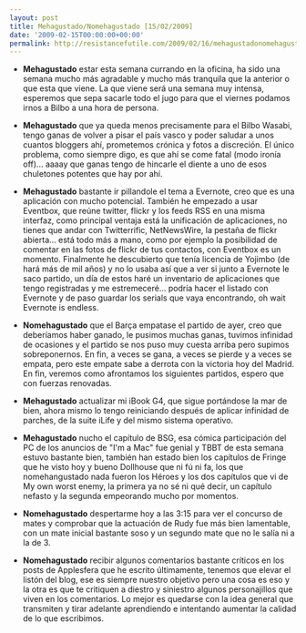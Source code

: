 ```yaml
---
layout: post
title: Mehagustado/Nomehagustado [15/02/2009]
date: '2009-02-15T00:00:00+00:00'
permalink: http://resistancefutile.com/2009/02/16/mehagustadonomehagustado-15022009/
---
```

- <strong>Mehagustado</strong> estar esta semana currando en la oficina, ha sido una semana mucho más agradable y mucho más tranquila que la anterior o que esta que viene. La que viene será una semana muy intensa, esperemos que sepa sacarle todo el jugo para que el viernes podamos irnos a Bilbo a una hora de persona.

- <strong>Mehagustado</strong> que ya queda menos precisamente para el Bilbo Wasabi, tengo ganas de volver a pisar el país vasco y poder saludar a unos cuantos bloggers ahí, prometemos crónica y fotos a discreción. El único problema, como siempre digo, es que ahí se come fatal (modo ironía off)... aaaay que ganas tengo de hincarle el diente a uno de esos chuletones potentes que hay por ahí.

- <strong>Mehagustado</strong> bastante ir pillandole el tema a Evernote, creo que es una aplicación con mucho potencial. También he empezado a usar Eventbox, que reúne twitter, flickr y los feeds RSS en una misma interfaz, como principal ventaja está la unificación de aplicaciones, no tienes que andar con Twitterrific, NetNewsWire, la pestaña de flickr abierta... está todo más a mano, como por ejemplo la posibilidad de comentar en las fotos de flickr de tus contactos, con Eventbox es un momento. Finalmente he descubierto que tenía licencia de Yojimbo (de hará más de mil años) y no lo usaba así que a ver si junto a Evernote le saco partido, un día de estos haré un inventario de aplicaciones que tengo registradas y me estremeceré... podría hacer el listado con Evernote y de paso guardar los serials que vaya encontrando, oh wait Evernote is endless.

- <strong>Nomehagustado</strong> que el Barça empatase el partido de ayer, creo que deberíamos haber ganado, le pusimos muchas ganas, tuvimos infinidad de ocasiones y el partido se nos puso muy cuesta arriba pero supimos sobreponernos. En fin, a veces se gana, a veces se pierde y a veces se empata, pero este empate sabe a derrota con la victoria hoy del Madrid. En fin, veremos como afrontamos los siguientes partidos, espero que con fuerzas renovadas. 

- <strong>Mehagustado</strong> actualizar mi iBook G4, que sigue portándose la mar de bien, ahora mismo lo tengo reiniciando después de aplicar infinidad de parches, de la suite iLife y del mismo sistema operativo. 

- <strong>Mehagustado</strong> nucho el capítulo de BSG, esa cómica participación del PC de los anuncios de "I'm a Mac" fue genial y TBBT de esta semana estuvo bastante bien, también han estado bien los capítulos de Fringe que he visto hoy y bueno Dollhouse que ni fú ni fa, los que nomehangustado nada fueron los Héroes y los dos capítulos que vi de My own worst enemy, la primera ya no sé ni qué decir, un capítulo nefasto y la segunda empeorando mucho por momentos.

- <strong>Nomehagustado</strong> despertarme hoy a las 3:15 para ver el concurso de mates y comprobar que la actuación de Rudy fue más bien lamentable, con un mate inicial bastante soso y un segundo mate que no le salía ni a la de 3. 

- <strong>Nomehagustado</strong> recibir algunos comentarios bastante críticos en los posts de Applesfera que he escrito últimamente, tenemos que elevar el listón del blog, ese es siempre nuestro objetivo pero una cosa es eso y la otra es que te critiquen a diestro y siniestro algunos personajillos que viven en los comentarios. Lo mejor es quedarse con la idea general que transmiten y tirar adelante aprendiendo e intentando aumentar la calidad de lo que escribimos.
